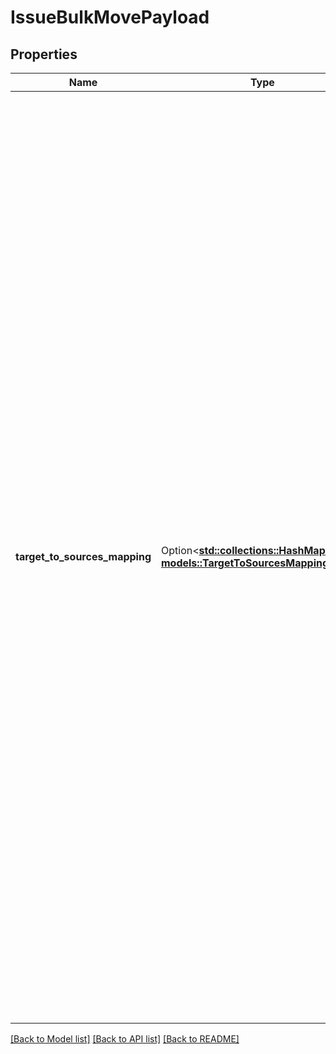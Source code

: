 # IssueBulkMovePayload

## Properties

Name | Type | Description | Notes
------------ | ------------- | ------------- | -------------
**target_to_sources_mapping** | Option<[**std::collections::HashMap<String, models::TargetToSourcesMapping>**](targetToSourcesMapping.md)> | An object representing the mapping of issues and data related to destination entities, like fields and statuses, that are required during a bulk move.  The key is a string that is created by concatenating the following three entities in order, separated by commas. The format is `<project ID or key>,<issueType ID>,<parent ID or key>`. It should be unique across mappings provided in the payload. If you provide multiple mappings for the same key, only one will be processed. However, the operation won't fail, so the error may be hard to track down.   *  ***Destination project*** (Required): ID or key of the project to which the issues are being moved.  *  ***Destination issueType*** (Required): ID of the issueType to which the issues are being moved.  *  ***Destination parent ID or key*** (Optional): ID or key of the issue which will become the parent of the issues being moved. Only required when the destination issueType is a subtask. | [optional]

[[Back to Model list]](../README.md#documentation-for-models) [[Back to API list]](../README.md#documentation-for-api-endpoints) [[Back to README]](../README.md)


